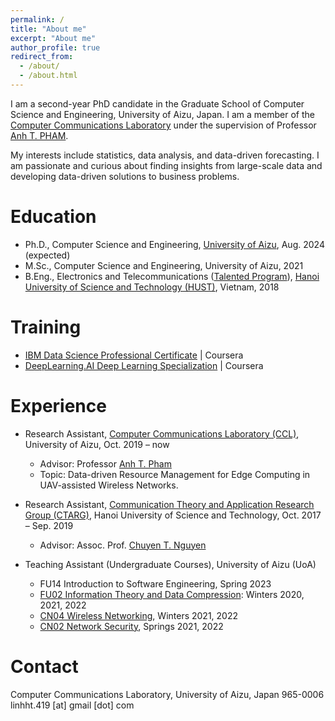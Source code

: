 ```yaml
---
permalink: /
title: "About me"
excerpt: "About me"
author_profile: true
redirect_from: 
  - /about/
  - /about.html
---
```


I am a second-year PhD candidate in the Graduate School of Computer Science and Engineering, University of Aizu, Japan. I am a member of the [Computer Communications Laboratory](http://web-ext.u-aizu.ac.jp/labs/ce-cc/) under the supervision of Professor [Anh T. PHAM](https://u-aizu.ac.jp/~pham/). 

My interests include statistics, data analysis, and data-driven forecasting. I am passionate and curious about finding insights from large-scale data and developing data-driven solutions to business problems. 


# Education
* Ph.D., Computer Science and Engineering, [University of Aizu](https://u-aizu.ac.jp/en/), Aug. 2024 (expected)
* M.Sc., Computer Science and Engineering, University of Aizu, 2021
* B.Eng., Electronics and Telecommunications ([Talented Program](https://en.hust.edu.vn/elitech)), [Hanoi University of Science and Technology (HUST)](https://en.hust.edu.vn/web/en/home), Vietnam, 2018

# Training 
* [IBM Data Science Professional Certificate](https://www.coursera.org/professional-certificates/ibm-data-science) \| Coursera 
* [DeepLearning.AI Deep Learning Specialization](https://www.coursera.org/specializations/deep-learning) \| Coursera 

# Experience
* Research Assistant, [Computer Communications Laboratory (CCL)](http://web-ext.u-aizu.ac.jp/labs/ce-cc/), University of Aizu, Oct. 2019 – now
  * Advisor: Professor [Anh T. Pham](https://u-aizu.ac.jp/~pham/)
  * Topic: Data-driven Resource Management for Edge Computing in UAV-assisted Wireless Networks.

* Research Assistant, [Communication Theory and Application Research Group (CTARG)](https://sites.google.com/site/ntchuyenkyoto/lab?authuser=0), Hanoi University of Science and Technology, Oct. 2017 – Sep. 2019
  * Advisor: Assoc. Prof. [Chuyen T. Nguyen](https://sites.google.com/site/ntchuyenkyoto/home?authuser=0)
  <!-- * Research theme : Medium access control (MAC) protocols for Radio Frequency Identification (RFID) systems. The research aimed to reduce identification time and energy consumption of passive RFID systems under non-ideal channel conditions. -->
  
* Teaching Assistant (Undergraduate Courses), University of Aizu (UoA)
  * FU14 Introduction to Software Engineering, Spring 2023
  * [FU02 Information Theory and Data Compression](http://web-ext.u-aizu.ac.jp/official/curriculum/syllabus/2022_1_E_013.html#13415): Winters 2020, 2021, 2022
  * [CN04 Wireless Networking](http://web-ext.u-aizu.ac.jp/official/curriculum/syllabus/2022_1_E_015.html#14103), Winters 2021, 2022
  * [CN02 Network Security](http://web-ext.u-aizu.ac.jp/official/curriculum/syllabus/2022_1_E_015.html#14101), Springs 2021, 2022
  

# Contact
Computer Communications Laboratory, 
University of Aizu, Japan 965-0006
linhht.419 [at] gmail [dot] com 

